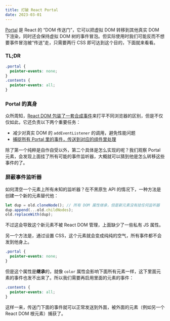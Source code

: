 ```yaml
---
title: 打破 React Portal
date: 2023-03-01
---
```


[Portal](https://zh-hans.reactjs.org/docs/portals.html) 是 React 的 <q>DOM 传送门</q>，它可以把虚拟 DOM 转移到其他真实 DOM 下渲染，同时还会保持虚拟 DOM 树的事件冒泡。但实际使用时我们可能反而不想要事件冒泡被<q>传送</q>走，只需要两行 CSS 即可达到这个目的，下面就来看看。

### TL;DR

```css
.portal {
  pointer-events: none;
}
.contents {
  pointer-events: all;
}
```

### Portal 的真身

众所周知，[React DOM 包装了一套合成事件](https://zh-hans.reactjs.org/docs/events.html)来打平不同浏览器的区别，但是不仅仅如此，它还负责以下两个重要任务：

- 减少对真实 DOM 的 `addEventListener` 的调用，避免性能问题
- [捕捉所有 Portal 里的事件，传送到对应的组件里处理](https://zh-hans.reactjs.org/docs/portals.html#event-bubbling-through-portals)

除了第一个纯粹是自作自受以外，第二个具体是怎么实现的呢？我们观察 Portal 元素，会发现上面挂了所有可能的事件监听器，大概就可以猜到他是怎么转移这些事件的了。

### 屏蔽事件监听器

如何清空一个元素上所有未知的监听器？在不黑原生 API 的情况下，一种方法是创建一个新的元素替代他：

```js
let dup = old.cloneNode(); // 所有 DOM 属性继承，但是新元素没有挂任何监听器
dup.append(...old.childNodes);
old.replaceWith(dup);
```

不过这会导致这个新元素不被 React DOM 管理，上面缺少了一些私有 JS 属性。

另一个方法是，通过设置 CSS，这个元素就会变成纯纯的空气，所有事件都不会发到他身上。

```css
.portal {
  pointer-events: none;
}
```

但是这个属性是**继承**的，就像 `color` 属性会影响下面所有元素一样，这下里面元素的事件也发不出来了。所以我们需要再启用里面的元素的事件：

```css
.contents {
  pointer-events: all;
}
```

这样一来，传送门下面的事件就可以正常发送到外面，被外面的元素（例如另一个 React DOM 根元素）捕获了。
